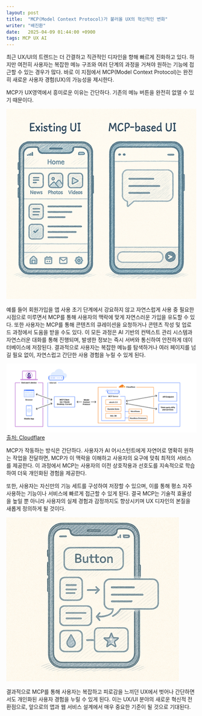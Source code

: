 ```yaml
---
layout: post
title:  "MCP(Model Context Protocol)가 불러올 UX의 혁신적인 변화"
writer: "배진환"
date:   2025-04-09 01:44:00 +0900
tags: MCP UX AI
---
```

최근 UX/UI의 트렌드는 더 간결하고 직관적인 디자인을 향해 빠르게 진화하고 있다. 하지만 여전히 사용자는 복잡한 메뉴 구조와 여러 단계의 과정을 거쳐야 원하는 기능에 접근할 수 있는 경우가 많다. 바로 이 지점에서 MCP(Model Context Protocol)는 완전히 새로운 사용자 경험(UX)의 가능성을 제시한다.

MCP가 UX영역에서 흥미로운 이유는 간단하다. 기존의 메뉴 버튼을 완전히 없앨 수 있기 때문이다.

![image1.png](../images/post/20250409/image1.png)

예를 들어 회원가입을 앱 사용 초기 단계에서 강요하지 않고 자연스럽게 사용 중 필요한 시점으로 미루면서 MCP를 통해 사용자의 맥락에 맞게 자연스러운 가입을 유도할 수 있다. 또한 사용자는 MCP를 통해 콘텐츠의 큐레이션을 요청하거나 콘텐츠 작성 및 업로드 과정에서 도움을 받을 수도 있다. 이 모든 과정은 AI 기반의 컨텍스트 관리 시스템과 자연스러운 대화를 통해 진행되며, 발생한 정보는 즉시 서버와 통신하여 안전하게 데이터베이스에 저장된다. 결과적으로 사용자는 복잡한 메뉴를 탐색하거나 여러 페이지를 넘길 필요 없이, 자연스럽고 간단한 사용 경험을 누릴 수 있게 된다.

![image2.webp](../images/post/20250409/image2.webp)[출처: Cloudflare][cloudflare]

MCP가 작동하는 방식은 간단하다. 사용자가 AI 어시스턴트에게 자연어로 명확히 원하는 작업을 전달하면, MCP가 이 맥락을 이해하고 사용자의 요구에 맞춰 최적의 서비스를 제공한다. 이 과정에서 MCP는 사용자의 이전 상호작용과 선호도를 지속적으로 학습하여 더욱 개인화된 경험을 제공한다.

또한, 사용자는 자신만의 기능 세트를 구성하여 저장할 수 있으며, 이를 통해 평소 자주 사용하는 기능이나 서비스에 빠르게 접근할 수 있게 된다. 결국 MCP는 기술적 효율성을 높일 뿐 아니라 사용자의 실제 경험과 감정까지도 향상시키며 UX 디자인의 본질을 새롭게 정의하게 될 것이다.

![image3.png](../images/post/20250409/image3.png)

결과적으로 MCP를 통해 사용자는 복잡하고 피로감을 느끼던 UX에서 벗어나 간단하면서도 개인화된 사용자 경험을 누릴 수 있게 된다. 이는 UX/UI 분야의 새로운 혁신적 전환점으로, 앞으로의 앱과 웹 서비스 설계에서 매우 중요한 기준이 될 것으로 기대된다.

[cloudflare]: https://blog.cloudflare.com/remote-model-context-protocol-servers-mcp/